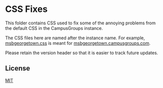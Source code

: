 # CSS Fixes

This folder contains CSS used to fix some of the annoying problems from the default CSS in the CampusGroups instance.

The CSS files here are named after the instance name. For example, [msbgeorgetown.css](msbgeorgetown.css) is meant for [msbgeorgetown.campusgroups.com](https://msbgeorgetown.campusgroups.com).

Please retain the version header so that it is easier to track future updates.

## License

[MIT](https://github.com/isaacchua/cgfix/blob/master/LICENSE)
